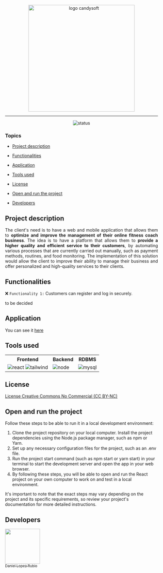<p align="center">
   <img src="https://media.discordapp.net/attachments/707817095039025242/1091849864595374100/CandySoft-transformed.png" width="350" alt="logo candysoft" #candysoft/>
</p>
<hr>
<p align="center">
   <img src="https://img.shields.io/static/v1?label=STATUS&message=IN%20DEVELOPMENT&color=RED&style=for-the-badge" alt="status" #candysoft/>
</p>

### Topics

- [Project description](#project-description)

- [Functionalities](#functionalities)

- [Application](#application)

- [Tools used](#tools-used)

- [License](#license)

- [Open and run the project](#open-and-run-the-project)

- [Developers](#developers)

## Project description

<p align="justify">
   The client's need is to have a web and mobile application that allows them to <b>optimize and improve the management of their online fitness coach business</b>. The idea is to have a platform that allows them to <b>provide a higher quality and efficient service to their customers</b>, by automating various processes that are currently carried out manually, such as payment methods, routines, and food monitoring. The implementation of this solution would allow the client to improve their ability to manage their business and offer personalized and high-quality services to their clients.
</p>

## Functionalities

❌ `Functionality 1:` Customers can register and log in securely.

to be decided

## Application

You can see it <a href="https://daintz.github.io/statemind2/">here</a>
<div align="center">

</div>

## Tools used

<table id="tableone">
  <tr>
    <th>Frontend</th>
    <th>Backend</th>
    <th>RDBMS</th>
  </tr>
  <tr>
    <td>
      <img src="https://img.shields.io/badge/React-20232A?style=for-the-badge&logo=react&logoColor=61DAFB" alt="react" />
      <img src="https://img.shields.io/badge/Tailwind_CSS-38B2AC?style=for-the-badge&logo=tailwind-css&logoColor=white" alt="tailwind" />
    </td>
    <td>
      <img src="https://img.shields.io/badge/Node.js-339933?style=for-the-badge&logo=nodedotjs&logoColor=white" alt="node" />
    </td>
    <td>
      <img src="https://img.shields.io/badge/MySQL-005C84?style=for-the-badge&logo=mysql&logoColor=white" alt="mysql" />
    </td>
  </tr>
</table>

## License
<a href="https://en.wikipedia.org/wiki/Creative_Commons_NonCommercial_license">
   License Creative Commons No Commercial (CC BY-NC)
<a>

## Open and run the project
Follow these steps to be able to run it in a local development environment:

1. Clone the project repository on your local computer.
Install the project dependencies using the Node.js package manager, such as npm or Yarn.
2. Set up any necessary configuration files for the project, such as an .env file.
3. Run the project start command (such as npm start or yarn start) in your terminal to start the development server and open the app in your web browser.
4. By following these steps, you will be able to open and run the React project on your own computer to work on and test in a local environment.

It's important to note that the exact steps may vary depending on the project and its specific requirements, so review your project's documentation for more detailed instructions.

## Developers

<a href="https://github.com/Daintz">
<img src="https://avatars.githubusercontent.com/u/81586667?s=400&u=9cc47d3e8fe8a8e433ccf54df162a961c1b83c06&v=4" width=115><br><sub>Daniel Lopez Rubio</sub>
<a>